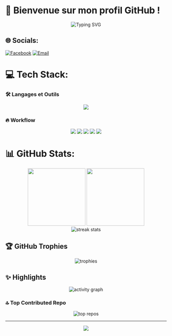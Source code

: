 # 🚀 Bienvenue sur mon profil GitHub !

<p align="center">
  <img src="https://readme-typing-svg.demolab.com?font=Fira+Code&weight=600&size=24&duration=3000&pause=1000&color=FF7F50&center=true&vCenter=true&width=435&lines=Développeur+Full+Stack;Passionné+par+les+technos;Open+Source+Enthusiast" alt="Typing SVG" />
</p>

## 🌐 Socials:
[![Facebook](https://img.shields.io/badge/Facebook-%231877F2.svg?logo=Facebook&logoColor=white&style=for-the-badge)](https://www.facebook.com/fiderana.rakotoarison.2025) 
[![Email](https://img.shields.io/badge/Email-D14836?logo=gmail&logoColor=white&style=for-the-badge)](hei.fiderana@gmail.com)

# 💻 Tech Stack:
### 🛠️ Langages et Outils
<p align="center">
  <a href="https://skillicons.dev">
    <img src="https://skillicons.dev/icons?i=html,css,js,ts,react,nodejs,py,tailwind,docker,git,linux,bash,postgres,postman&perline=7" />
  </a>
</p>

### 🔥 Workflow
<p align="center">
  <img src="https://img.shields.io/badge/Git-F05032?style=flat&logo=git&logoColor=white" />
  <img src="https://img.shields.io/badge/GitHub-181717?style=flat&logo=github&logoColor=white" />
  <img src="https://img.shields.io/badge/Docker-2496ED?style=flat&logo=docker&logoColor=white" />
  <img src="https://img.shields.io/badge/VSCode-007ACC?style=flat&logo=visual-studio-code&logoColor=white" />
  <img src="https://img.shields.io/badge/Postman-FF6C37?style=flat&logo=postman&logoColor=white" />
</p>

# 📊 GitHub Stats:
<div align="center">
  <img height="180em" src="https://github-readme-stats.vercel.app/api/top-langs/?username=Fiderana-17&layout=compact&langs_count=8&theme=radical&hide_border=true" />
  <img height="180em" src="https://github-readme-stats.vercel.app/api?username=Fiderana-17&show_icons=true&theme=radical&include_all_commits=true&count_public=true&hide_border=true" />
</div>

<div align="center">
  <img src="https://streak-stats.demolab.com/?user=Fiderana-17&theme=radical&hide_border=true&date_format=j%20M[%20Y]" alt="streak stats" />
</div>

## 🏆 GitHub Trophies
<div align="center">
  <img src="https://github-profile-trophy.vercel.app/?username=Fiderana-17&theme=onedark&no-frame=true&no-bg=false&margin-w=4&row=2&column=4" alt="trophies" />
</div>

## ✨ Highlights
<div align="center">
  <img src="github-readme-activity-graph.vercel.app/graph?username=Fiderana-17&theme=react-dark&hide_border=true&area=true" alt="activity graph" />
</div>

### 🔝 Top Contributed Repo
<div align="center">
  <img src="https://github-contributor-stats.vercel.app/api?username=Fiderana-17&limit=5&theme=dracula&combine_all_yearly_contributions=true" alt="top repos" />
</div>

---

<p align="center"> 
  <img src="https://capsule-render.vercel.app/api?type=waving&color=gradient&height=60&section=footer&animation=twinkling" />
</p>

